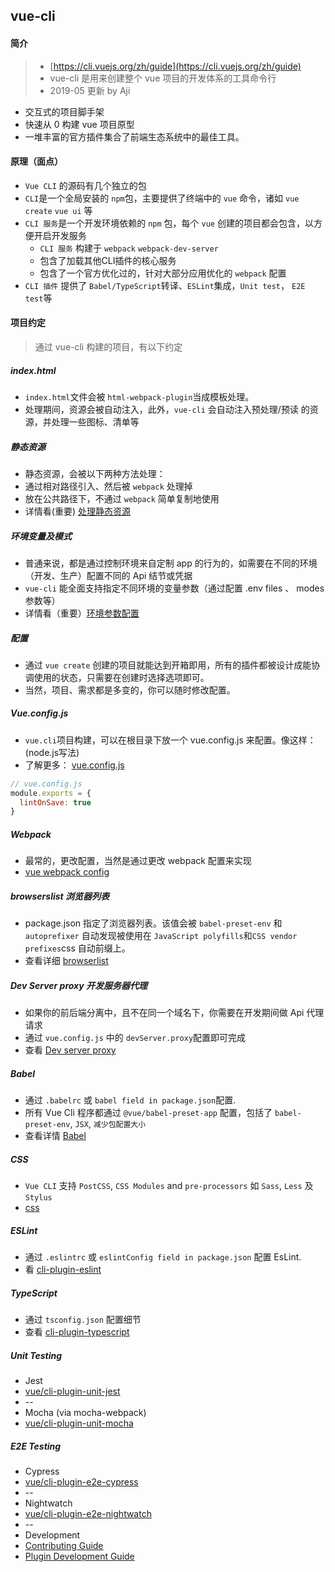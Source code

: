 ## vue-cli

#### 简介 

> * [https://cli.vuejs.org/zh/guide](https://cli.vuejs.org/zh/guide)
> * vue-cli 是用来创建整个 vue 项目的开发体系的工具命令行
> * 2019-05 更新 by Aji

* 交互式的项目脚手架
* 快速从 0 构建 vue 项目原型
* 一堆丰富的官方插件集合了前端生态系统中的最佳工具。    


#### 原理（面点）

* `Vue CLI` 的源码有几个独立的包
* `CLI`是一个全局安装的 `npm`包，主要提供了终端中的 `vue` 命令，诸如 `vue create` `vue ui` 等
* `CLI 服务`是一个开发环境依赖的 `npm` 包，每个 `vue` 创建的项目都会包含，以方便开启开发服务
    * `CLI 服务` 构建于 `webpack` `webpack-dev-server`
    * 包含了加载其他CLI插件的核心服务
    * 包含了一个官方优化过的，针对大部分应用优化的 `webpack` 配置
* `CLI 插件` 提供了 `Babel/TypeScript`转译、`ESLint`集成，`Unit test`， `E2E test`等    





#### 项目约定
> 通过 vue-cli 构建的项目，有以下约定


##### index.html
* `index.html`文件会被 `html-webpack-plugin`当成模板处理。
* 处理期间，资源会被自动注入，此外，`vue-cli` 会自动注入预处理/预读 的资源，并处理一些图标、清单等


##### 静态资源
* 静态资源，会被以下两种方法处理：
* 通过相对路径引入、然后被 `webpack` 处理掉
* 放在公共路径下，不通过 `webpack` 简单复制地使用
* 详情看(重要) [处理静态资源](https://github.com/vuejs/vue-cli/blob/dev/docs/assets.md)


##### 环境变量及模式
* 普通来说，都是通过控制环境来自定制 app 的行为的，如需要在不同的环境（开发、生产）配置不同的 Api 结节或凭据
* `vue-cli` 能全面支持指定不同环境的变量参数（通过配置 .env files 、 modes参数等）
* 详情看（重要）[环境参数配置](https://github.com/vuejs/vue-cli/blob/dev/docs/env.md)


##### 配置
* 通过 `vue create` 创建的项目就能达到开箱即用，所有的插件都被设计成能协调使用的状态，只需要在创建时选择选项即可。
* 当然，项目、需求都是多变的，你可以随时修改配置。


##### Vue.config.js
* `vue.cli`项目构建，可以在根目录下放一个 vue.config.js 来配置。像这样：(node.js写法)
* 了解更多： [vue.config.js](https://github.com/vuejs/vue-cli/blob/dev/docs/config.md)
```js
// vue.config.js
module.exports = {
  lintOnSave: true
}
```


##### Webpack
* 最常的，更改配置，当然是通过更改 webpack 配置来实现
* [vue webpack config](https://github.com/vuejs/vue-cli/blob/dev/docs/webpack.md)


##### browserslist 浏览器列表 
* package.json 指定了浏览器列表。该值会被 `babel-preset-env` 和 `autoprefixer` 自动发现被使用在 `JavaScript polyfills`和`CSS vendor prefixes`css 自动前缀上。
* 查看详细 [browserlist](https://github.com/ai/browserslist)


##### Dev Server proxy 开发服务器代理
* 如果你的前后端分离中，且不在同一个域名下，你需要在开发期间做 Api 代理请求
* 通过 `vue.config.js` 中的 `devServer.proxy`配置即可完成
* 查看 [Dev server proxy](https://github.com/vuejs/vue-cli/blob/dev/docs/cli-service.md#configuring-proxy)


##### Babel
* 通过 `.babelrc` 或 `babel field in package.json`配置.
* 所有 Vue Cli 程序都通过 `@vue/babel-preset-app` 配置，包括了 `babel-preset-env`, `JSX`, `减少包配置大小`
* 查看详情 [Babel](https://github.com/vuejs/vue-cli/tree/dev/packages/%40vue/babel-preset-app)


##### CSS
* `Vue CLI` 支持 `PostCSS`, `CSS Modules` and `pre-processors` 如 `Sass`, `Less` 及 `Stylus`
* [css](https://github.com/vuejs/vue-cli/blob/dev/docs/css.md)


##### ESLint
* 通过 `.eslintrc` 或 `eslintConfig field in package.json` 配置 EsLint.
* 看 [cli-plugin-eslint](https://github.com/vuejs/vue-cli/tree/dev/packages/%40vue/cli-plugin-eslint)


##### TypeScript
* 通过 `tsconfig.json` 配置细节 
* 查看 [cli-plugin-typescript](https://github.com/vuejs/vue-cli/tree/dev/packages/%40vue/cli-plugin-typescript)


##### Unit Testing
* Jest
* [vue/cli-plugin-unit-jest](https://github.com/vuejs/vue-cli/tree/dev/packages/%40vue/cli-plugin-unit-jest)
* --
* Mocha (via mocha-webpack)
* [vue/cli-plugin-unit-mocha](https://github.com/vuejs/vue-cli/tree/dev/packages/%40vue/cli-plugin-unit-mocha)


#####  E2E Testing
* Cypress
* [vue/cli-plugin-e2e-cypress](https://github.com/vuejs/vue-cli/tree/dev/packages/%40vue/cli-plugin-e2e-cypress)
* --
* Nightwatch
* [vue/cli-plugin-e2e-nightwatch](https://github.com/vuejs/vue-cli/tree/dev/packages/%40vue/cli-plugin-e2e-nightwatch)
* --
* Development
* [Contributing Guide](https://github.com/vuejs/vue-cli/blob/dev/.github/CONTRIBUTING.md)
* [Plugin Development Guide](https://github.com/vuejs/vue-cli/blob/dev/docs/plugin-dev.md)